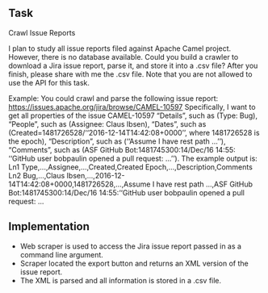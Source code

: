 ## Task

Crawl Issue Reports

I plan to study all issue reports filed against Apache Camel project. However, there is no
database available. Could you build a crawler to download a Jira issue report, parse it, and store
it into a .csv file? After you finish, please share with me the .csv file. Note that you are not
allowed to use the API for this task.

Example: You could crawl and parse the following issue report:
https://issues.apache.org/jira/browse/CAMEL-10597
Specifically, I want to get all properties of the issue CAMEL-10597
“Details”, such as (Type: Bug),
“People”, such as (Assignee: Claus Ibsen),
“Dates”, such as (Created=1481726528/‘‘2016-12-14T14:42:08+0000’’, where 1481726528 is
the epoch),
“Description”, such as (‘‘Assume I have rest path ...’’),
“Comments”, such as (ASF GitHub Bot:1481745300:14/Dec/16 14:55: ‘‘GitHub user bobpaulin
opened a pull request: ...’’).
The example output is:
Ln1 Type,...,Assignee,...,Created,Created Epoch,...,Description,Comments
Ln2 Bug,...,Claus Ibsen,...,2016-12-14T14:42:08+0000,1481726528,...,Assume
I have rest path ...,ASF GitHub Bot:1481745300:14/Dec/16 14:55:‘‘GitHub
user bobpaulin opened a pull request: ...

## Implementation

- Web scraper is used to access the Jira issue report passed in as a command line argument.
- Scraper located the export button and returns an XML version of the issue report.
- The XML is parsed and all information is stored in a .csv file.
